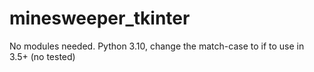 # minesweeper_tkinter
No modules needed. Python 3.10, change the match-case to if to use in 3.5+ (no tested)
